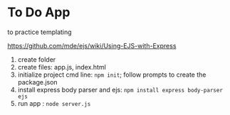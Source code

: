 # To Do App

to practice templating

https://github.com/mde/ejs/wiki/Using-EJS-with-Express


1. create folder 
2. create files:  app.js, index.html
3. initialize project cmd line: ```npm init```; follow prompts to create the package.json
4. install express body parser and ejs: ```npm install express body-parser ejs```
6. run app : ```node server.js```

